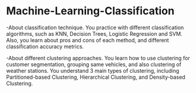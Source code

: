 # Machine-Learning-Classification
-About classification technique. You practice with different classification algorithms, such as KNN, Decision Trees, Logistic Regression and SVM. Also, you learn about pros and cons of each method, and different classification accuracy metrics.

-About different clustering approaches. You learn how to use clustering for customer segmentation, grouping same vehicles, and also clustering of weather stations. You understand 3 main types of clustering, including Partitioned-based Clustering, Hierarchical Clustering, and Density-based Clustering.
